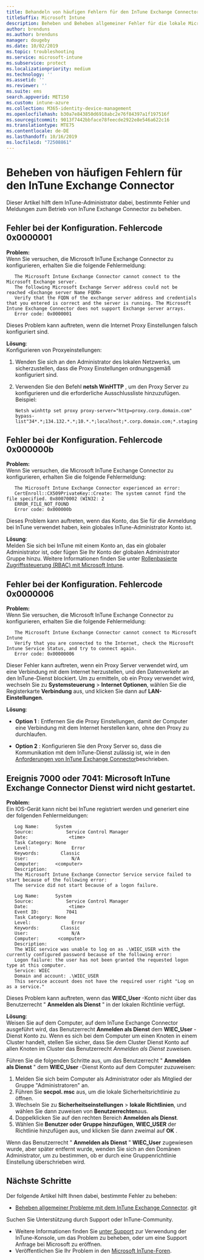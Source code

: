 ```yaml
---
title: Behandeln von häufigen Fehlern für den InTune Exchange Connector
titleSuffix: Microsoft Intune
description: Beheben und Beheben allgemeiner Fehler für die lokale Microsoft InTune Exchange Connector
author: brenduns
ms.author: brenduns
manager: dougeby
ms.date: 10/02/2019
ms.topic: troubleshooting
ms.service: microsoft-intune
ms.subservice: protect
ms.localizationpriority: medium
ms.technology: ''
ms.assetid: ''
ms.reviewer: ''
ms.suite: ems
search.appverid: MET150
ms.custom: intune-azure
ms.collection: M365-identity-device-management
ms.openlocfilehash: b30a7e843850d6918abc2e76f84397a1f197516f
ms.sourcegitcommit: 9013f7442bbface78feecde2922e8e546a622c16
ms.translationtype: MTE75
ms.contentlocale: de-DE
ms.lasthandoff: 10/16/2019
ms.locfileid: "72508861"
---
```

# <a name="resolve-common-errors-for-the-intune-exchange-connector"></a>Beheben von häufigen Fehlern für den InTune Exchange Connector

Dieser Artikel hilft dem InTune-Administrator dabei, bestimmte Fehler und Meldungen zum Betrieb von InTune Exchange Connector zu beheben.  

## <a name="configuration-failed-and-returned-error-code-0x0000001"></a>Fehler bei der Konfiguration. Fehlercode 0x0000001

**Problem:**  
Wenn Sie versuchen, die Microsoft InTune Exchange Connector zu konfigurieren, erhalten Sie die folgende Fehlermeldung:

```
   The Microsoft Intune Exchange Connector cannot connect to the Microsoft Exchange server.  
   The following Microsoft Exchange Server address could not be reached <Exchange server Name FQDN>  
   Verify that the FQDN of the exchange server address and credentials that you entered is correct and the server is running. The Microsoft Intune Exchange Connector does not support Exchange server arrays.  
   Error code: 0x0000001  
```

Dieses Problem kann auftreten, wenn die Internet Proxy Einstellungen falsch konfiguriert sind.

**Lösung**:  
Konfigurieren von Proxyeinstellungen:
1. Wenden Sie sich an den Administrator des lokalen Netzwerks, um sicherzustellen, dass die Proxy Einstellungen ordnungsgemäß konfiguriert sind. 
2. Verwenden Sie den Befehl **netsh WinHTTP** , um den Proxy Server zu konfigurieren und die erforderliche Ausschlussliste hinzuzufügen. Beispiel:  

   ```
   Netsh winhttp set proxy proxy-server="http=proxy.corp.domain.com" bypass-list"34*.*;134.132.*.*;10.*.*;localhost;*.corp.domain.com;*.staging.domain.com"
   ```

## <a name="configuration-failed-and-returned-error-code-0x000000b"></a>Fehler bei der Konfiguration. Fehlercode 0x000000b   

**Problem:**  
Wenn Sie versuchen, die Microsoft InTune Exchange Connector zu konfigurieren, erhalten Sie die folgende Fehlermeldung:  

```
   The Microsoft Intune Exchange Connector experienced an error:  
   CertEnroll::CX509PrivateKey::Create: The system cannot find the file specified. 0x80070002 (WIN32: 2  
   ERROR_FILE_NOT_FOUND  
   Error code: 0x000000b  
```
Dieses Problem kann auftreten, wenn das Konto, das Sie für die Anmeldung bei InTune verwendet haben, kein globales InTune-Administrator Konto ist.

**Lösung**:  
Melden Sie sich bei InTune mit einem Konto an, das ein globaler Administrator ist, oder fügen Sie Ihr Konto der globalen Administrator Gruppe hinzu. Weitere Informationen finden Sie unter [Rollenbasierte Zugriffssteuerung (RBAC) mit Microsoft Intune](../fundamentals/role-based-access-control.md).

## <a name="configuration-failed-and-returned-error-code-0x0000006"></a>Fehler bei der Konfiguration. Fehlercode 0x0000006

**Problem:**  
Wenn Sie versuchen, die Microsoft InTune Exchange Connector zu konfigurieren, erhalten Sie die folgende Fehlermeldung:  

```  
   The Microsoft Intune Exchange Connector cannot connect to Microsoft Intune  
   Verify that you are connected to the Internet, check the Microsoft Intune Service Status, and try to connect again.  
   Error code: 0x00000006  
```  
Dieser Fehler kann auftreten, wenn ein Proxy Server verwendet wird, um eine Verbindung mit dem Internet herzustellen, und den Datenverkehr an den InTune-Dienst blockiert. Um zu ermitteln, ob ein Proxy verwendet wird, wechseln Sie zu **Systemsteuerung**  > **Internet Optionen**, wählen Sie die Registerkarte **Verbindung** aus, und klicken Sie dann auf **LAN-Einstellungen**.

**Lösung**:  

- **Option 1** : Entfernen Sie die Proxy Einstellungen, damit der Computer eine Verbindung mit dem Internet herstellen kann, ohne den Proxy zu durchlaufen.  

- **Option 2** : Konfigurieren Sie den Proxy Server so, dass die Kommunikation mit dem InTune-Dienst zulässig ist, wie in den [Anforderungen von InTune Exchange Connector](exchange-connector-install.md#intune-exchange-connector-requirements)beschrieben.



## <a name="event-7000-or-7041-microsoft-intune-exchange-connector-service-wont-start"></a>Ereignis 7000 oder 7041: Microsoft InTune Exchange Connector Dienst wird nicht gestartet.

**Problem:**  
Ein IOS-Gerät kann nicht bei InTune registriert werden und generiert eine der folgenden Fehlermeldungen:  

```  
   Log Name:      System
   Source:            Service Control Manager
   Date:               <time>
   Task Category: None
   Level:               Error
   Keywords:        Classic
   User:                N/A
   Computer:      <computer>
   Description:
   The Microsoft Intune Exchange Connector Service service failed to start because of the following error:  
   The service did not start because of a logon failure.
```  

```  
   Log Name:      System
   Source:            Service Control Manager
   Date:               <time>
   Event ID:          7041
   Task Category: None
   Level:               Error   
   Keywords:        Classic
   User:                N/A
   Computer:       <computer>
   Description:
   The WIEC service was unable to log on as .\WIEC_USER with the currently configured password because of the following error:
   Logon failure: the user has not been granted the requested logon type at this computer.
   Service: WIEC
   Domain and account: .\WIEC_USER
   This service account does not have the required user right "Log on as a service."  
```
Dieses Problem kann auftreten, wenn das **WIEC_User** -Konto nicht über das Benutzerrecht " **Anmelden als Dienst** " in der lokalen Richtlinie verfügt.

**Lösung**:  
Weisen Sie auf dem Computer, auf dem InTune Exchange Connector ausgeführt wird, das Benutzerrecht **Anmelden als Dienst** dem **WIEC_User** -Dienst Konto zu. Wenn es sich bei dem Computer um einen Knoten in einem Cluster handelt, stellen Sie sicher, dass Sie dem Cluster Dienst Konto auf allen Knoten im Cluster das Benutzerrecht *Anmelden als Dienst* zuweisen.  

Führen Sie die folgenden Schritte aus, um das Benutzerrecht " **Anmelden als Dienst** " dem **WIEC_User** -Dienst Konto auf dem Computer zuzuweisen:

1. Melden Sie sich beim Computer als Administrator oder als Mitglied der Gruppe "Administratoren" an.
2. Führen Sie **secpol. msc** aus, um die lokale Sicherheitsrichtlinie zu öffnen.
3. Wechseln Sie zu **Sicherheitseinstellungen**  > **lokale Richtlinien**, und wählen Sie dann zuweisen von **Benutzerrechten**aus.
4. Doppelklicken Sie auf den rechten Bereich **Anmelden als Dienst**.
5. Wählen Sie **Benutzer oder Gruppe hinzufügen**, **WIEC_USER** der Richtlinie hinzufügen aus, und klicken Sie dann zweimal auf **OK** .

Wenn das Benutzerrecht " **Anmelden als Dienst** " **WIEC_User** zugewiesen wurde, aber später entfernt wurde, wenden Sie sich an den Domänen Administrator, um zu bestimmen, ob er durch eine Gruppenrichtlinie Einstellung überschrieben wird.  

## <a name="next-steps"></a>Nächste Schritte  

Der folgende Artikel hilft Ihnen dabei, bestimmte Fehler zu beheben:
- [Beheben allgemeiner Probleme mit dem InTune Exchange Connector](troubleshoot-exchange-connector-common-problems.md). git 

Suchen Sie Unterstützung durch Support oder InTune-Community.
- Weitere Informationen finden Sie [unter Support](../fundamentals/get-support.md) zur Verwendung der InTune-Konsole, um das Problem zu beheben, oder um eine Support Anfrage bei Microsoft zu eröffnen. 
- Veröffentlichen Sie Ihr Problem in den [Microsoft InTune-Foren](https://social.technet.microsoft.com/Forums/en-US/home?forum=microsoftintuneprod).  
